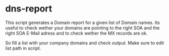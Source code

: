 # dns-report

This script generates a Domain report for a given list of Domain names.
Its useful to check wether your domains are pointing to the right SOA and the right SOA E-Mail adress and to check wether the MX records are ok.

So fill a list with your company domains and check output.
Make sure to edit list path in script.
